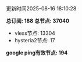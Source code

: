 更新时间2025-08-16 18:10:28

**总订阅: 188**
**总节点: 37040**
- vless节点: 13304
- hysteria2节点: 17

**google ping有效节点: 194**
